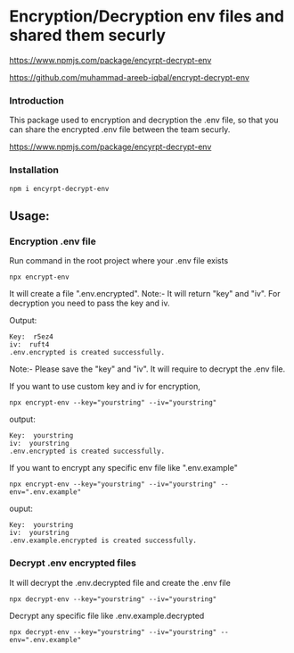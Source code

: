 # Encryption/Decryption env files and shared them securly
https://www.npmjs.com/package/encyrpt-decrypt-env

https://github.com/muhammad-areeb-iqbal/encrypt-decrypt-env

### Introduction

This package used to encryption and decryption the .env file, so that you can share the encrypted .env file between the team securly.

https://www.npmjs.com/package/encyrpt-decrypt-env

### Installation
```
npm i encyrpt-decrypt-env
```
## Usage:

### Encryption .env file
Run command in the root project where your .env file exists
```
npx encrypt-env
```
It will create a file ".env.encrypted".
Note:- It will return "key" and "iv". For decryption you need to pass the key and iv.

Output:
```
Key:  r5ez4
iv:  ruft4
.env.encrypted is created successfully.
```
Note:- Please save the "key" and "iv". It will require to decrypt the .env file.



If you want to use custom key and iv for encryption,
```
npx encrypt-env --key="yourstring" --iv="yourstring"
```

output:
```
Key:  yourstring
iv:  yourstring
.env.encrypted is created successfully.
```

If you want to encrypt any specific env file like ".env.example"
```
npx encrypt-env --key="yourstring" --iv="yourstring" --env=".env.example"
```
ouput:
```
Key:  yourstring
iv:  yourstring
.env.example.encrypted is created successfully.
```

### Decrypt .env encrypted files
It will decrypt the .env.decrypted file and create the .env file
```
npx decrypt-env --key="yourstring" --iv="yourstring"
```

Decrypt any specific file like .env.example.decrypted
```
npx decrypt-env --key="yourstring" --iv="yourstring" --env=".env.example"
```